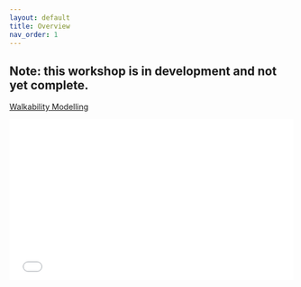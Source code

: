 ```yaml
---
layout: default
title: Overview
nav_order: 1
---
```

## Note: this workshop is in development and not yet complete.

<a href="slides.html" target="blank" >Walkability Modelling</a>

<div style="overflow: hidden;
  padding-top: 56.25%;
  position: relative">
  <iframe src="slides.html" title="demo embedded slide deck" scrolling="no" frameborder="0"
    style="border: 0;
   height: 100%;
   left: 0;
   position: absolute;
   top: 0;
   width: 100%;">
   <p>Your browser does not support iframes.</p>
 </iframe>
</div>
